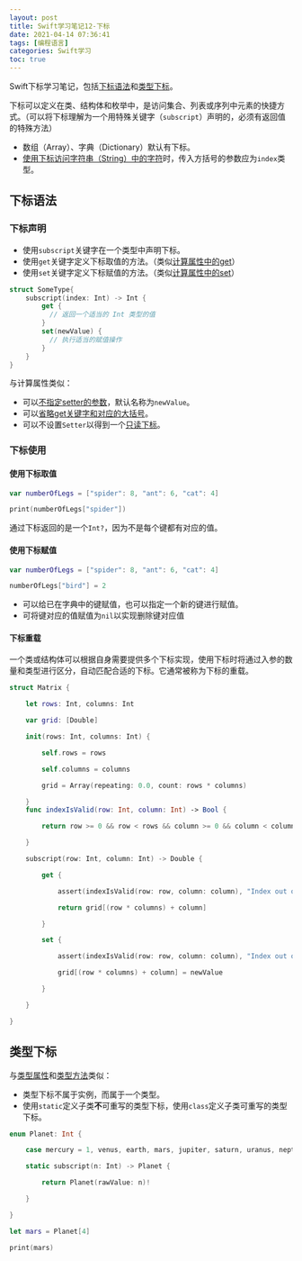 ```yaml
---
layout: post
title: Swift学习笔记12-下标
date: 2021-04-14 07:36:41
tags: [编程语言]
categories: Swift学习
toc: true
---
```

Swift下标学习笔记，包括[下标语法](#下标语法)和[类型下标](#类型下标)。
<!--more-->

下标可以定义在类、结构体和枚举中，是访问集合、列表或序列中元素的快捷方式。（可以将下标理解为一个用特殊关键字（`subscript`）声明的，必须有返回值的特殊方法）
- 数组（Array）、字典（Dictionary）默认有下标。
- [使用下标访问字符串（String）中的字符](https://chenzheying.gitee.io/2020/11/24/Swift学习笔记03-字符串和字符/#访问和修改字符串)时，传入方括号的参数应为`index`类型。  

  
  
## 下标语法

### 下标声明
- 使用`subscript`关键字在一个类型中声明下标。
- 使用`get`关键字定义下标取值的方法。（类似[计算属性中的get](https://chenzheying.gitee.io/2020/12/13/Swift学习笔记10-属性/#计算属性)）
- 使用`set`关键字定义下标赋值的方法。（类似[计算属性中的set](https://chenzheying.gitee.io/2020/12/13/Swift学习笔记10-属性/#计算属性)）

```swift
struct SomeType{
    subscript(index: Int) -> Int {
        get {
          // 返回一个适当的 Int 类型的值
        }
        set(newValue) {
          // 执行适当的赋值操作
        }
    }
}
```

与计算属性类似：
- 可以[不指定setter的参数](https://chenzheying.gitee.io/2020/12/13/Swift学习笔记10-属性/#简化Setter声明)，默认名称为`newValue`。
- 可以[省略get关键字和对应的大括号](https://chenzheying.gitee.io/2020/12/13/Swift学习笔记10-属性/#简化Getter声明)。
- 可以不设置`Setter`以得到一个[只读下标](https://chenzheying.gitee.io/2020/12/13/Swift学习笔记10-属性/#只读计算属性)。

### 下标使用

#### 使用下标取值

```swift
var numberOfLegs = ["spider": 8, "ant": 6, "cat": 4]

print(numberOfLegs["spider"])
```
通过下标返回的是一个`Int?`，因为不是每个键都有对应的值。
#### 使用下标赋值

```swift
var numberOfLegs = ["spider": 8, "ant": 6, "cat": 4]

numberOfLegs["bird"] = 2
```

- 可以给已在字典中的键赋值，也可以指定一个新的键进行赋值。
- 可将键对应的值赋值为`nil`以实现删除键对应值

#### 下标重载
一个类或结构体可以根据自身需要提供多个下标实现，使用下标时将通过入参的数量和类型进行区分，自动匹配合适的下标。它通常被称为下标的重载。
```swift
struct Matrix {

    let rows: Int, columns: Int

    var grid: [Double]

    init(rows: Int, columns: Int) {

        self.rows = rows

        self.columns = columns

        grid = Array(repeating: 0.0, count: rows * columns)

    }
    func indexIsValid(row: Int, column: Int) -> Bool {

        return row >= 0 && row < rows && column >= 0 && column < columns

    }

    subscript(row: Int, column: Int) -> Double {

        get {

            assert(indexIsValid(row: row, column: column), "Index out of range")

            return grid[(row * columns) + column]

        }

        set {

            assert(indexIsValid(row: row, column: column), "Index out of range")

            grid[(row * columns) + column] = newValue

        }

    }

}
```

## 类型下标

与[类型属性](https://chenzheying.gitee.io/2020/12/13/Swift学习笔记10-属性/#类型属性)和[类型方法](https://chenzheying.gitee.io/2021/03/10/Swift学习笔记11-方法/#类型方法)类似：
- 类型下标不属于实例，而属于一个类型。
- 使用`static`定义子类**不**可重写的类型下标，使用`class`定义子类可重写的类型下标。


```swift
enum Planet: Int {

    case mercury = 1, venus, earth, mars, jupiter, saturn, uranus, neptune

    static subscript(n: Int) -> Planet {

        return Planet(rawValue: n)!

    }

}

let mars = Planet[4]

print(mars)

```